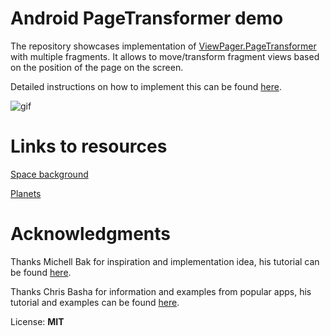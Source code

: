 # Android PageTransformer demo

The repository showcases implementation of [ViewPager.PageTransformer](https://developer.android.com/reference/android/support/v4/view/ViewPager.PageTransformer) with multiple fragments. It allows to move/transform fragment views based on the position of the page on the screen.

Detailed instructions on how to implement this can be found [here](https://github.com/m3sv/PageTransformerDemo/blob/master/TUTORIAL.md).

![gif](https://raw.githubusercontent.com/m3sv/PageTransformerDemo/master/demo.gif)

# Links to resources

[Space background](https://opengameart.org/content/parallax-space-scene-seamlessly-scrolls-too)

[Planets](https://opengameart.org/content/16-planet-sprites)

# Acknowledgments

Thanks Michell Bak for inspiration and implementation idea, his tutorial can be found 
[here](https://android.jlelse.eu/creating-an-intro-screen-for-your-app-using-viewpager-pagetransformer-9950517ea04f).

Thanks Chris Basha for information and examples from popular apps, his tutorial and examples can be found [here](https://medium.com/@BashaChris/the-android-viewpager-has-become-a-fairly-popular-component-among-android-apps-its-simple-6bca403b16d4).


License: **MIT**
